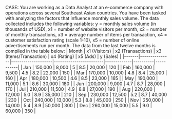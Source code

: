 CASE:
You are working as a Data Analyst at an e-commerce company with operations across several Southeast Asian
countries. You have been tasked with analyzing the factors that influence monthly sales volume. The data collected
includes the following variables:
y = monthly sales volume (in thousands of USD),
x1 = number of website visitors per month,
x2 = number of monthly transactions,
x3 = average number of items per transaction,
x4 = customer satisfaction rating (scale 1-10),
x5 = number of online advertisements run per month.
The data from the last twelve months is compiled in the table below:
| Month | x1 (Visitors) | x2 (Transactions) | x3 (Items/Transaction) | x4 (Rating) | x5 (Ads) | y (Sales) |
|-------|---------------|--------------------|------------------------|-------------|----------|-----------|
| Jan | 150,000 | 8,000 | 5 | 8.5 | 20,000 | 120 |
| Feb | 160,000 | 9,500 | 4.5 | 8.2 | 22,000 | 150 |
| Mar | 170,000 | 10,000 | 4.8 | 8.4 | 25,000 | 160 |
| Apr | 180,000 | 10,500 | 4.6 | 8.5 | 23,000 | 165 |
| May | 190,000 | 11,000 | 5.1 | 8.6 | 30,000 | 180 |
| Jun | 200,000 | 9,000 | 4.7 | 8.7 | 28,000 | 170 |
| Jul | 210,000 | 11,500 | 4.9 | 8.8 | 27,000 | 190 |
| Aug | 220,000 | 12,000 | 5.0 | 8.9 | 35,000 | 210 |
| Sep | 230,000 | 12,500 | 5.2 | 8.7 | 40,000 | 230 |
| Oct | 240,000 | 13,000 | 5.3 | 8.8 | 45,000 | 250 |
| Nov | 250,000 | 14,000 | 5.4 | 8.9 | 50,000 | 300 |
| Dec | 260,000 | 15,000 | 5.5 | 9.0 | 60,000 | 350 |
